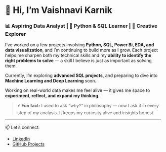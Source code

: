 # 👋 Hi, I’m Vaishnavi Karnik

### 📊 Aspiring Data Analyst | 🐍 Python & SQL Learner | 🌸 Creative Explorer

I’ve worked on a few projects involving **Python, SQL, Power Bi, EDA, and data visualization**, and I’m continuing to build more as I grow. Each project helps me sharpen both my technical skills and my **ability to identify the right problems to solve** — a skill I believe is just as important as solving them.

Currently, I’m exploring **advanced SQL projects**, and preparing to dive into **Machine Learning and Deep Learning** soon.

Working on real-world data makes me feel alive — it gives me space to **experiment, reflect, and expand my thinking**.

> ⚡ **Fun fact:** I used to ask *“why?”* in philosophy — now I ask it in every step of my analysis. It keeps my curiosity alive and insights honest.

---

📫 Let’s connect:  
- [LinkedIn](https://www.linkedin.com/in/vaishnavi-karnik-20248b273/)  
- [GitHub Projects](https://github.com/vaishnavikarnik?tab=repositories)
